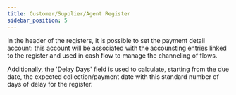 ```yaml
---
title: Customer/Supplier/Agent Register 
sidebar_position: 5
---
```


In the header of the registers, it is possible to set the payment detail account: this account will be associated with the accounsting entries linked to the register and used in cash flow to manage the channeling of flows.

Additionally, the 'Delay Days' field is used to calculate, starting from the due date, the expected collection/payment date with this standard number of days of delay for the register.
